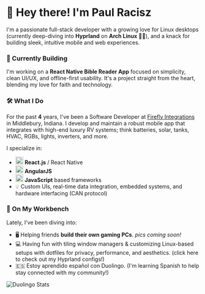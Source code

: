 # 👋 Hey there! I'm Paul Racisz

I'm a passionate full-stack developer with a growing love for Linux desktops (currently deep-diving into **Hyprland** on **Arch Linux** 🧠🐧), and a knack for building sleek, intuitive mobile and web experiences.

### 📖 Currently Building
I'm working on a **React Native Bible Reader App** focused on simplicity, clean UI/UX, and offline-first usability. It's a project straight from the heart, blending my love for faith and technology.

### 🛠️ What I Do
For the past **4** years, I've been a Software Developer at [Firefly Integrations](https://www.fireflyint.com/) in Middlebury, Indiana. I develop and maintain a robust mobile app that integrates with high-end luxury RV systems; think batteries, solar, tanks, HVAC, RGBs, lights, inverters, and more.

I specialize in:
- <img width="20" height="20" alt="image" src="https://github.com/user-attachments/assets/e00c5f38-ec4a-4f0c-985d-7a8e2a62a6b8" /> **React.js** / React Native
- <img width="20" height="20" alt="image" src="https://github.com/user-attachments/assets/286825ec-77bc-4598-b955-abbfd6f191f8" /> **AngularJS**
- <img width="20" height="20" alt="image" src="https://github.com/user-attachments/assets/2b69a8d4-dbe5-49ed-b2f6-de71ea1ac20f" /> **JavaScript** based frameworks
- 💡 Custom UIs, real-time data integration, embedded systems, and hardware interfacing (CAN protocol)

### 🧰 On My Workbench
Lately, I’ve been diving into:
- 🖥️ Helping friends **build their own gaming PCs**. *pics coming soon!*
- 💻 Having fun with tiling window managers & customizing Linux-based setups with dotfiles for privacy, performance, and aesthetics. (click here to check out my Hyprland configs!)
- 🇪🇸 Estoy aprendido español con Duolingo. (I'm learning Spanish to help stay connected with my community!)
  
![Duolingo Stats](https://duolingo-stats-card.vercel.app/api?username=PaulRacisz)

